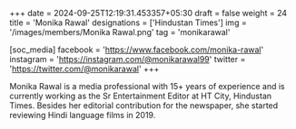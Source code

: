 +++
date = 2024-09-25T12:19:31.453357+05:30
draft = false
weight = 24
title = 'Monika Rawal'
designations = ['Hindustan Times']
img = '/images/members/Monika Rawal.png'
tag = 'monikarawal'

[soc_media]
facebook = 'https://www.facebook.com/monika-rawal'
instagram = 'https://instagram.com/@monikarawal99'
twitter = 'https://twitter.com/@monikarawal'
+++

Monika Rawal is a media professional with 15+ years of experience and is currently working as the Sr Entertainment Editor at HT City, Hindustan Times. Besides her editorial contribution for the newspaper, she started reviewing Hindi language films in 2019.
